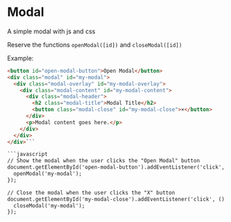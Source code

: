 # Modal
A simple modal with js and css

Reserve the functions `openModal([id])` and `closeModal([id])`

Example:

```html
<button id="open-modal-button">Open Modal</button>
<div class="modal" id="my-modal">
  <div class="modal-overlay" id="my-modal-overlay">
    <div class="modal-content" id="my-modal-content">
      <div class="modal-header">
        <h2 class="modal-title">Modal Title</h2>
        <button class="modal-close" id="my-modal-close">×</button>
      </div>
      <p>Modal content goes here.</p>
    </div>
  </div>
</div>```

```javascript
// Show the modal when the user clicks the "Open Modal" button
document.getElementById('open-modal-button').addEventListener('click', () => {
  openModal('my-modal');
});

// Close the modal when the user clicks the "X" button
document.getElementById('my-modal-close').addEventListener('click', () => {
  closeModal('my-modal');
});
```
